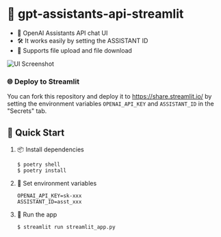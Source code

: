 # 🤖 gpt-assistants-api-streamlit

* 💬 OpenAI Assistants API chat UI
* 🛠️ It works easily by setting the ASSISTANT ID
* 📁 Supports file upload and file download

![UI Screenshot](https://github.com/ryo-ma/gpt-assistants-api-ui/assets/6661165/5c288d51-196a-4919-bc4d-dc508146f58a)

### 🌐 Deploy to Streamlit
You can fork this repository and deploy it to https://share.streamlit.io/ by setting the environment variables `OPENAI_API_KEY` and `ASSISTANT_ID` in the "Secrets" tab.

## 🌟 Quick Start

1. 📦 Install dependencies

    ```
    $ poetry shell
    $ poetry install
    ```

2. 🔑 Set environment variables

    ```
    OPENAI_API_KEY=sk-xxx
    ASSISTANT_ID=asst_xxx
    ```

3. 🏃‍️ Run the app

    ```
    $ streamlit run streamlit_app.py
    ```
